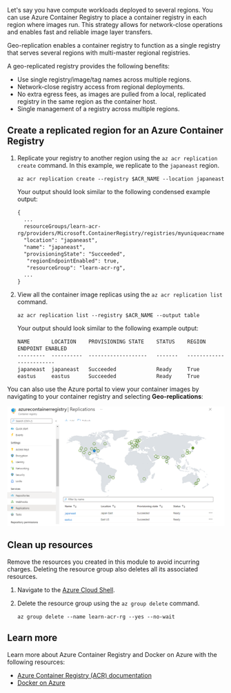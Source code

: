 Let's say you have compute workloads deployed to several regions. You can use Azure Container Registry to place a container registry in each region where images run. This strategy allows for network-close operations and enables fast and reliable image layer transfers.

Geo-replication enables a container registry to function as a single registry that serves several regions with multi-master regional registries.

A geo-replicated registry provides the following benefits:

- Use single registry/image/tag names across multiple regions.
- Network-close registry access from regional deployments.
- No extra egress fees, as images are pulled from a local, replicated registry in the same region as the container host.
- Single management of a registry across multiple regions.

## Create a replicated region for an Azure Container Registry

1. Replicate your registry to another region using the `az acr replication create` command. In this example, we replicate to the `japaneast` region.

    ```azurecli-interactive
    az acr replication create --registry $ACR_NAME --location japaneast
    ```

    Your output should look similar to the following condensed example output:

    ```output
    {
      ...
      resourceGroups/learn-acr-rg/providers/Microsoft.ContainerRegistry/registries/myuniqueacrname/replications/japaneast",
      "location": "japaneast",
      "name": "japaneast",
      "provisioningState": "Succeeded",
       "regionEndpointEnabled": true,
       "resourceGroup": "learn-acr-rg",
      ...
    }
    ```

2. View all the container image replicas using the `az acr replication list` command.

    ```azurecli-interactive
    az acr replication list --registry $ACR_NAME --output table
    ```

    Your output should look similar to the following example output:

    ```output
    NAME       LOCATION    PROVISIONING STATE    STATUS    REGION ENDPOINT ENABLED
    ---------  ----------  -------------------   -------   ------------------------
    japaneast  japaneast   Succeeded             Ready     True
    eastus     eastus      Succeeded             Ready     True
    ```

You can also use the Azure portal to view your container images by navigating to your container registry and selecting **Geo-replications**:

  ![Screenshot of Azure container registry world map showing replicated and available locations.](../media/replication-map-expanded.png)

## Clean up resources

Remove the resources you created in this module to avoid incurring charges. Deleting the resource group also deletes all its associated resources.

1. Navigate to the [Azure Cloud Shell](https://shell.azure.com/bash).
2. Delete the resource group using the `az group delete` command.

    ```azurecli-interactive
    az group delete --name learn-acr-rg --yes --no-wait 
    ```

## Learn more

Learn more about Azure Container Registry and Docker on Azure with the following resources:

- [Azure Container Registry (ACR) documentation](/azure/container-registry/)
- [Docker on Azure](/azure/docker/)
